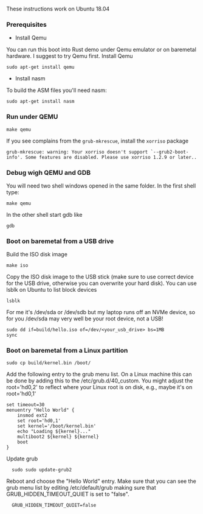 These instructions work on Ubuntu 18.04

### Prerequisites

* Install Qemu

You can run this boot into Rust demo under Qemu emulator or on baremetal hardware. 
I suggest to try Qemu first. Install Qemu

```
sudo apt-get install qemu
```

* Install nasm

To build the ASM files you'll need nasm: 

```
sudo apt-get install nasm
```

### Run under QEMU 

```
make qemu
```

If you see complains from the `grub-mkrescue`, install the `xorriso` package
```
grub-mkrescue: warning: Your xorriso doesn't support `--grub2-boot-info'. Some features are disabled. Please use xorriso 1.2.9 or later..                                                 
```

### Debug wigh QEMU and GDB

You will need two shell windows opened in the same folder. In the first shell type: 

```
make qemu
```

In the other shell start gdb like

```
gdb
```


### Boot on baremetal from a USB drive

Build the ISO disk image

```
make iso
```

Copy the ISO disk image to the USB stick (make sure to use correct device for the 
USB drive, otherwise you can overwrite your hard disk). You can use lsblk on Ubuntu
to list block devices

```
lsblk
```

For me it's /dev/sda or /dev/sdb but my laptop runs off an NVMe device, so for you 
/dev/sda may very well be your root device, not a USB!

```
sudo dd if=build/hello.iso of=/dev/<your_usb_drive> bs=1MB
sync
```

### Boot on baremetal from a Linux partition

``` 
sudo cp build/kernel.bin /boot/
```
Add the following entry to the grub menu list. On a Linux machine this can
be done by adding this to the /etc/grub.d/40_custom. You might adjust the
root='hd0,2' to reflect where your Linux root is on disk, e.g., maybe it's on
root='hd0,1'

```
set timeout=30
menuentry "Hello World" {
    insmod ext2
    set root='hd0,1'
    set kernel='/boot/kernel.bin'
    echo "Loading ${kernel}..."
    multiboot2 ${kernel} ${kernel}
    boot
}
```

Update grub

```
  sudo sudo update-grub2
```

Reboot and choose the "Hello World" entry. Make sure that you can see the grub menu
list by editing /etc/default/grub making sure that GRUB_HIDDEN_TIMEOUT_QUIET is
set to "false". 

```
  GRUB_HIDDEN_TIMEOUT_QUIET=false
```

